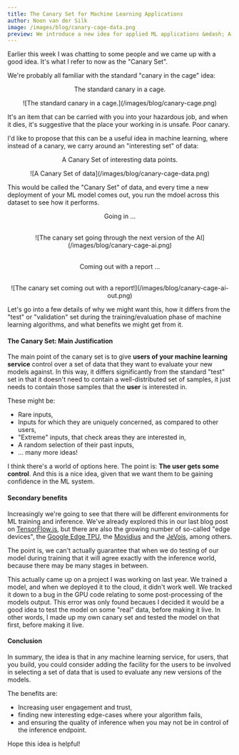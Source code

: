 ```yaml
---
title: The Canary Set for Machine Learning Applications
author: Noon van der Silk
image: /images/blog/canary-cage-data.png
preview: We introduce a new idea for applied ML applications &mdash; A dataset that the user curates and uses to build confidence in the ML system, the "Canary Set".
---
```


Earlier this week I was chatting to some people and we came up with a good
idea. It's what I refer to now as the "Canary Set".

We're probably all familiar with the standard "canary in the cage" idea:

<center>
<p>The standard canary in a cage.</p>
![The standard canary in a cage.](/images/blog/canary-cage.png)
</center>

It's an item that can be carried with you into your hazardous job, and when it
dies, it's suggestive that the place your working in is unsafe. Poor canary.

I'd like to propose that this can be a useful idea in machine learning, where
instead of a canary, we carry around an "interesting set" of data:


<center>
<p>A Canary Set of interesting data points.</p>
![A Canary Set of data](/images/blog/canary-cage-data.png)
</center>

This would be called the "Canary Set" of data, and every time a new deployment
of your ML model comes out, you run the mdoel across this dataset to see how
it performs.

<center>
<p>Going in ...</p>
<br/>
![The canary set going through the next version of the AI](/images/blog/canary-cage-ai.png)
<br /> <br />
<p>Coming out with a report ...</p>
<br/>
![The canary set coming out with a report!](/images/blog/canary-cage-ai-out.png)
</center>

Let's go into a few details of why we might want this, how it differs from the
"test" or "validation" set during the training/evaluation phase of machine
learning algorithms, and what benefits we might get from it.

#### The Canary Set: Main Justification

The main point of the canary set is to give **users of your machine learning
service** control over a set of data that they want to evaluate your new
models against. In this way, it differs significantly from the standard "test"
set in that it doesn't need to contain a well-distributed set of samples, it
just needs to contain those samples that the **user** is interested in.

These might be:

<ul class="normal">
<li> Rare inputs, </li>
<li> Inputs for which they are uniquely concerned, as compared to other users,
</li>
<li> "Extreme" inputs, that check areas they are interested in, </li>
<li> A random selection of their past inputs, </li>
<li> ... many more ideas! </li>
</ul>

I think there's a world of options here. The point is: **The user gets some
control**. And this is a nice idea, given that we want them to be gaining
confidence in the ML system.

#### Secondary benefits

Increasingly we're going to see that there will be different environments for
ML training and inference. We've already explored this in our last blog post
on [TensorFlow.js](/posts/2019-02-08-TensorFlowJS-How-to-easily-deploy-deep-learning-models.html),
but there are also the growing number of so-called "edge devices", the [Google
Edge TPU](https://cloud.google.com/edge-tpu/), the
[Movidius](https://www.movidius.com/) and the [JeVois](http://jevois.org/),
among others.

The point is, we can't actually guarantee that when we do testing of our model
during training that it will agree exactly with the inference world, because
there may be many stages in between.

This actually came up on a project I was working on last year.  We trained a
model, and when we deployed it to the cloud, it didn't work well.  We tracked
it down to a bug in the GPU code relating to some post-processing of the
models output. This error was only found becaues I decided it would be a good
idea to test the model on some "real" data, before making it live. In other
words, I made up my own canary set and tested the model on that first, before
making it live.



#### Conclusion

In summary, the idea is that in any machine learning service, for users, that
you build, you could consider adding the facility for the users to be involved
in selecting a set of data that is used to evaluate any new versions of the
models. 

The benefits are:

<ul class="normal">
<li> Increasing user engagement and trust, </li>
<li> finding new interesting edge-cases where your algorithm fails, </li>
<li> and ensuring the quality of inference when you may not be in control of the inference endpoint.
</li>
</ul>

Hope this idea is helpful!
